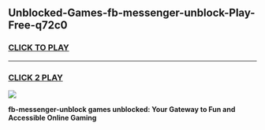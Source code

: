 
## Unblocked-Games-fb-messenger-unblock-Play-Free-q72c0
<h3>
<a href="https://premium76.site?title=fb-messenger-unblock&ref=18A1">CLICK TO PLAY</a></h3>
<hr>

<h3>
<a href="https://premium76.site?title=fb-messenger-unblock&ref=18A1">CLICK 2 PLAY</a>
  
</h3>

<a href="https://premium76.site?title=fb-messenger-unblock&ref=18A1"><img src="https://clearcache.store/games.png"></a>


**fb-messenger-unblock games unblocked: Your Gateway to Fun and Accessible Online Gaming**
